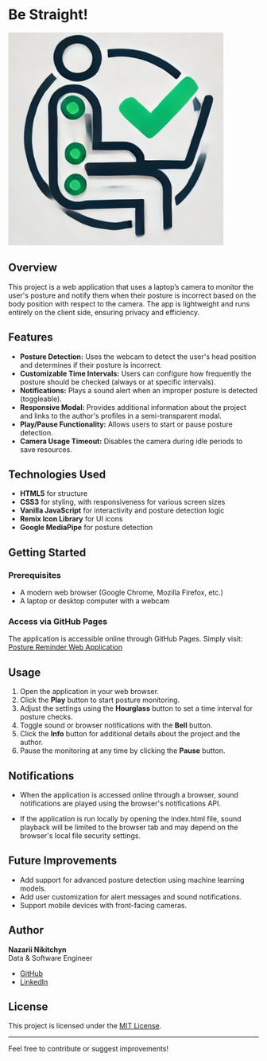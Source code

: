 # Be Straight!

![Be Straight! Logo](./logo.png)

## Overview

This project is a web application that uses a laptop’s camera to monitor the user's posture and notify them when their posture is incorrect based on the body position with respect to the camera. The app is lightweight and runs entirely on the client side, ensuring privacy and efficiency.

## Features

- **Posture Detection:** Uses the webcam to detect the user's head position and determines if their posture is incorrect.
- **Customizable Time Intervals:** Users can configure how frequently the posture should be checked (always or at specific intervals).
- **Notifications:** Plays a sound alert when an improper posture is detected (toggleable).
- **Responsive Modal:** Provides additional information about the project and links to the author's profiles in a semi-transparent modal.
- **Play/Pause Functionality:** Allows users to start or pause posture detection.
- **Camera Usage Timeout:** Disables the camera during idle periods to save resources.

## Technologies Used

- **HTML5** for structure
- **CSS3** for styling, with responsiveness for various screen sizes
- **Vanilla JavaScript** for interactivity and posture detection logic
- **Remix Icon Library** for UI icons
- **Google MediaPipe** for posture detection

## Getting Started

### Prerequisites

- A modern web browser (Google Chrome, Mozilla Firefox, etc.)
- A laptop or desktop computer with a webcam

### Access via GitHub Pages

The application is accessible online through GitHub Pages. Simply visit:  
[Posture Reminder Web Application](https://naza-official.github.io/be-straight/)

## Usage

1. Open the application in your web browser.
2. Click the **Play** button to start posture monitoring.
3. Adjust the settings using the **Hourglass** button to set a time interval for posture checks.
4. Toggle sound or browser notifications with the **Bell** button.
5. Click the **Info** button for additional details about the project and the author.
6. Pause the monitoring at any time by clicking the **Pause** button.

## Notifications

- When the application is accessed online through a browser, sound notifications are played using the browser's notifications API.

- If the application is run locally by opening the index.html file, sound playback will be limited to the browser tab and may depend on the browser's local file security settings.

## Future Improvements

- Add support for advanced posture detection using machine learning models.
- Add user customization for alert messages and sound notifications.
- Support mobile devices with front-facing cameras.

## Author

**Nazarii Nikitchyn**  
Data & Software Engineer

- [GitHub](https://github.com/naza-official)
- [LinkedIn](https://www.linkedin.com/in/nazarii-nikitchyn-037880257/)

## License

This project is licensed under the [MIT License](LICENSE).

---

Feel free to contribute or suggest improvements!
